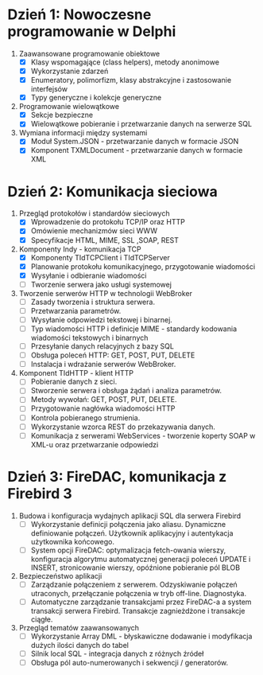 # Dzień 1: Nowoczesne programowanie w Delphi

1. Zaawansowane programowanie obiektowe
	* [x] Klasy wspomagające (class helpers), metody anonimowe
	* [x] Wykorzystanie zdarzeń
	* [x] Enumeratory, polimorfizm, klasy abstrakcyjne i zastosowanie interfejsów
	* [x] Typy generyczne i kolekcje generyczne
1. Programowanie wielowątkowe
	* [x] Sekcje bezpieczne
	* [x] Wielowątkowe pobieranie i przetwarzanie danych na serwerze SQL 
1. Wymiana informacji między systemami
	* [x] Moduł System.JSON - przetwarzanie danych w formacie JSON
	* [x] Komponent TXMLDocument - przetwarzanie danych w formacie XML

# Dzień 2: Komunikacja sieciowa

1. Przegląd protokołów i standardów sieciowych
	* [x] Wprowadzenie do protokołu TCP/IP oraz HTTP
	* [x] Omówienie mechanizmów sieci WWW
	* [x] Specyfikacje HTML, MIME, SSL ,SOAP, REST
1. Komponenty Indy - komunikacja TCP
	* [x] Komponenty TIdTCPClient i TIdTCPServer
	* [x] Planowanie protokołu komunikacyjnego, przygotowanie wiadomości
	* [x] Wysyłanie i odbieranie wiadomości
	* [ ] Tworzenie serwera jako usługi systemowej
1. Tworzenie serwerów HTTP w technologii WebBroker
	* [ ] Zasady tworzenia i struktura serwera. 
	* [ ] Przetwarzania parametrów. 
	* [ ] Wysyłanie odpowiedzi tekstowej i binarnej.
	* [ ] Typ wiadomości HTTP i definicje MIME - standardy kodowania wiadomości tekstowych i binarnych
	* [ ] Przesyłanie danych relacyjnych z bazy SQL
	* [ ] Obsługa poleceń HTTP: GET, POST, PUT, DELETE
	* [ ] Instalacja i wdrażanie serwerów WebBroker.
1. Komponent TIdHTTP - klient HTTP
	* [ ] Pobieranie danych z sieci. 
	* [ ] Stworzenie serwera i obsługa żądań i analiza parametrów. 
	* [ ] Metody wywołań: GET, POST, PUT, DELETE. 
	* [ ] Przygotowanie nagłówka wiadomości HTTP 
	* [ ] Kontrola pobieranego strumienia. 
	* [ ] Wykorzystanie wzorca REST do przekazywania danych.
	* [ ] Komunikacja z serwerami WebServices - tworzenie koperty SOAP w XML-u oraz przetwarzanie odpowiedzi

# Dzień 3: FireDAC, komunikacja z Firebird 3

1. Budowa i konfiguracja wydajnych aplikacji SQL dla serwera Firebird
	* [ ] Wykorzystanie definicji połączenia jako aliasu. Dynamiczne definiowanie połączeń. Użytkownik aplikacyjny i autentykacja użytkownika końcowego.
	* [ ] System opcji FireDAC: optymalizacja fetch-owania wierszy, konfiguracja algorytmu automatycznej generacji poleceń UPDATE i INSERT, stronicowanie wierszy, opóźnione pobieranie pól BLOB
1. Bezpieczeństwo aplikacji
	* [ ] Zarządzanie połączeniem z serwerem. Odzyskiwanie połączeń utraconych, przełączanie połączenia w tryb off-line. Diagnostyka.
	* [ ] Automatyczne zarządzanie transakcjami przez FireDAC-a a system transakcji serwera Firebird. Transakcje zagnieżdżone i transakcje ciągłe.
1. Przegląd tematów zaawansowanych
	* [ ] Wykorzystanie Array DML - błyskawiczne dodawanie i modyfikacja dużych ilości danych do tabel
	* [ ] Silnik local SQL - integracja danych z różnych źródeł
	* [ ] Obsługa pól auto-numerowanych i sekwencji / generatorów.
